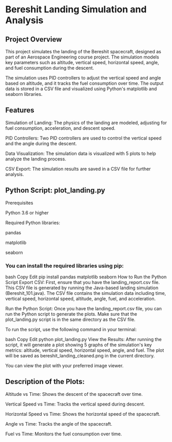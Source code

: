 # Bereshit Landing Simulation and Analysis

## Project Overview

This project simulates the landing of the Bereshit spacecraft, designed as part of an Aerospace Engineering course project. The simulation models key parameters such as altitude, vertical speed, horizontal speed, angle, and fuel consumption during the descent.

The simulation uses PID controllers to adjust the vertical speed and angle based on altitude, and it tracks the fuel consumption over time. The output data is stored in a CSV file and visualized using Python's matplotlib and seaborn libraries.

## Features
Simulation of Landing: The physics of the landing are modeled, adjusting for fuel consumption, acceleration, and descent speed.

PID Controllers: Two PID controllers are used to control the vertical speed and the angle during the descent.

Data Visualization: The simulation data is visualized with 5 plots to help analyze the landing process.

CSV Export: The simulation results are saved in a CSV file for further analysis.

## Python Script: plot_landing.py

Prerequisites

Python 3.6 or higher

Required Python libraries:

pandas

matplotlib

seaborn

### You can install the required libraries using pip:

bash
Copy
Edit
pip install pandas matplotlib seaborn
How to Run the Python Script
Export CSV: First, ensure that you have the landing_report.csv file. This CSV file is generated by running the Java-based landing simulation (Bereshit_101.java). The CSV file contains the simulation data including time, vertical speed, horizontal speed, altitude, angle, fuel, and acceleration.

Run the Python Script: Once you have the landing_report.csv file, you can run the Python script to generate the plots. Make sure that the plot_landing.py script is in the same directory as the CSV file.

To run the script, use the following command in your terminal:

bash
Copy
Edit
python plot_landing.py
View the Results: After running the script, it will generate a plot showing 5 graphs of the simulation's key metrics: altitude, vertical speed, horizontal speed, angle, and fuel. The plot will be saved as bereshit_landing_cleaned.png in the current directory.

You can view the plot with your preferred image viewer.

## Description of the Plots:
Altitude vs Time: Shows the descent of the spacecraft over time.

Vertical Speed vs Time: Tracks the vertical speed during descent.

Horizontal Speed vs Time: Shows the horizontal speed of the spacecraft.

Angle vs Time: Tracks the angle of the spacecraft.

Fuel vs Time: Monitors the fuel consumption over time.

